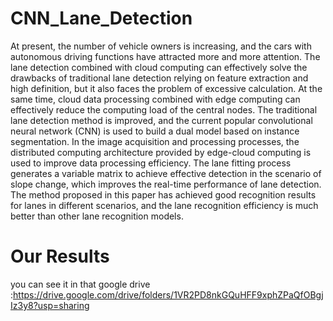 # CNN_Lane_Detection
At present, the number of vehicle owners is increasing, and the cars with autonomous driving functions have attracted more and more attention. The lane detection combined with cloud computing can effectively solve the drawbacks of traditional lane detection relying on feature extraction and high definition, but it also faces the problem of excessive calculation. At the same time, cloud data processing combined with edge computing can effectively reduce the computing load of the central nodes. The traditional lane detection method is improved, and the current popular convolutional neural network (CNN) is used to build a dual model based on instance segmentation. In the image acquisition and processing processes, the distributed computing architecture provided by edge-cloud computing is used to improve data processing efficiency. The lane fitting process generates a variable matrix to achieve effective detection in the scenario of slope change, which improves the real-time performance of lane detection. The method proposed in this paper has achieved good recognition results for lanes in different scenarios, and the lane recognition efficiency is much better than other lane recognition models.
# Our Results
you can see it in that google drive :https://drive.google.com/drive/folders/1VR2PD8nkGQuHFF9xphZPaQfOBgjIz3y8?usp=sharing

